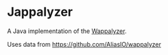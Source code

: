 # Jappalyzer

A Java implementation of the [Wappalyzer](https://github.com/AliasIO/wappalyzer).

Uses data from https://github.com/AliasIO/wappalyzer